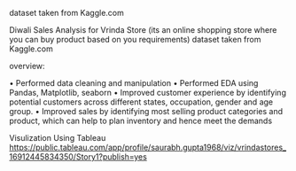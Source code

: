 dataset taken from Kaggle.com

Diwali Sales Analysis for Vrinda Store
(its an online shopping store where you can buy product based on you requirements)
dataset taken from Kaggle.com

overview:

•	Performed data cleaning and manipulation
•	Performed EDA using Pandas, Matplotlib, seaborn
•	Improved customer experience by identifying potential customers across different states, occupation, gender and age group.
•	Improved sales by identifying most selling product categories and product, which can help to plan inventory and hence meet the demands

Visulization Using Tableau
https://public.tableau.com/app/profile/saurabh.gupta1968/viz/vrindastores_16912445834350/Story1?publish=yes
